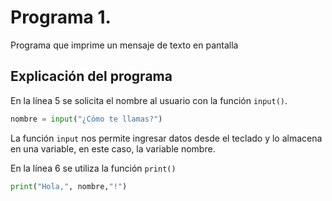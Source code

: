 # Programa 1. 
Programa que imprime un mensaje de texto en pantalla 
## Explicación del programa 
En la línea 5 se solicita el nombre al usuario con la función `input()`.

``` python
nombre = input("¿Cómo te llamas?")

```
La función `input` nos permite ingresar datos desde el teclado y lo almacena en una variable, en este caso, la variable nombre.

En la línea 6 se utiliza la función `print()`

``` python
print("Hola,", nombre,"!")

```
